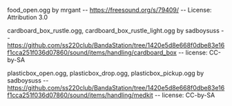 food_open.ogg by mrgant -- https://freesound.org/s/79409/ -- License: Attribution 3.0

cardboard_box_rustle.ogg, cardboard_box_rustle_light.ogg by sadboysuss -- https://github.com/ss220club/BandaStation/tree/1420e5d8e668f0dbe83e16f1cca251f036d07860/sound/items/handling/cardboard_box -- license: CC-by-SA

plasticbox_open.ogg, plasticbox_drop.ogg, plasticbox_pickup.ogg by sadboysuss -- https://github.com/ss220club/BandaStation/tree/1420e5d8e668f0dbe83e16f1cca251f036d07860/sound/items/handling/medkit -- license: CC-by-SA
